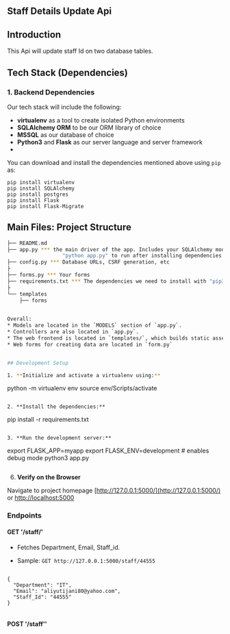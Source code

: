 Staff Details Update Api
-----

## Introduction
This Api will update staff Id on two database tables.




## Tech Stack (Dependencies)

### 1. Backend Dependencies
Our tech stack will include the following:
 * **virtualenv** as a tool to create isolated Python environments
 * **SQLAlchemy ORM** to be our ORM library of choice
 * **MSSQL** as our database of choice
 * **Python3** and **Flask** as our server language and server framework
 *
You can download and install the dependencies mentioned above using `pip` as:
```
pip install virtualenv
pip install SQLAlchemy
pip install postgres
pip install Flask
pip install Flask-Migrate
```
 


## Main Files: Project Structure

  ```sh
  ├── README.md
  ├── app.py *** the main driver of the app. Includes your SQLAlchemy models.
                    "python app.py" to run after installing dependencies
  ├── config.py *** Database URLs, CSRF generation, etc
  ├
  ├── forms.py *** Your forms
  ├── requirements.txt *** The dependencies we need to install with "pip3 install -r requirements.txt"
  ├
  └── templates
      ├── forms
      

Overall:
* Models are located in the `MODELS` section of `app.py`.
* Controllers are also located in `app.py`.
* The web frontend is located in `templates/`, which builds static assets deployed to the web server at `static/`.
* Web forms for creating data are located in `form.py`


## Development Setup

1. **Initialize and activate a virtualenv using:**
```
python -m virtualenv env
source env/Scripts/activate
```

2. **Install the dependencies:**
```
pip install -r requirements.txt
```

3. **Run the development server:**
```
export FLASK_APP=myapp
export FLASK_ENV=development # enables debug mode
python3 app.py
```
```

6. **Verify on the Browser**<br>

Navigate to project homepage [http://127.0.0.1:5000/](http://127.0.0.1:5000/) or [http://localhost:5000](http://localhost:5000) 

### Endpoints

#### GET '/staff/<id>'
- Fetches Department, Email, Staff_id.
 
- Sample: `GET http://127.0.0.1:5000/staff/44555`
```
  
{
  "Department": "IT",
  "Email": "aliyutijani80@yahoo.com",
  "Staff_Id": "44555"
}
   

```

#### POST '/staff''


